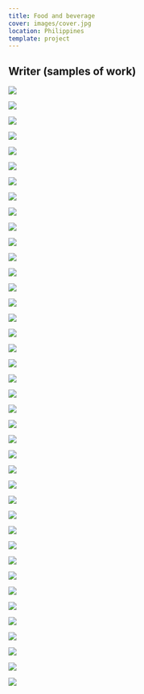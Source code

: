 ```yaml
---
title: Food and beverage
cover: images/cover.jpg
location: Philippines
template: project
---
```


## Writer (samples of work)

![](/work/food-and-beverage/images/chocolates1.jpg)

![](/work/food-and-beverage/images/chocolates2.jpg)

![](/work/food-and-beverage/images/chocolates3.jpg)

![](/work/food-and-beverage/images/cool-baguio-cover.jpg)

![](/work/food-and-beverage/images/cool-baguio1.jpg)

![](/work/food-and-beverage/images/delicatessens-cover.jpg)

![](/work/food-and-beverage/images/delicatessens1.jpg)

![](/work/food-and-beverage/images/delicatessens2.jpg)

![](/work/food-and-beverage/images/health-issue-cover.jpg)

![](/work/food-and-beverage/images/health-issue1.jpg)

![](/work/food-and-beverage/images/health-issue2.jpg)

![](/work/food-and-beverage/images/health-issue3.jpg)

![](/work/food-and-beverage/images/health-issue4.jpg)

![](/work/food-and-beverage/images/health-issue5.jpg)

![](/work/food-and-beverage/images/meats-of-the-matter-cover.jpg)

![](/work/food-and-beverage/images/meats-of-the-matter1.jpg)

![](/work/food-and-beverage/images/meats-of-the-matter2.jpg)

![](/work/food-and-beverage/images/meats-of-the-matter3.jpg)

![](/work/food-and-beverage/images/paradise-lost-cover.jpg)

![](/work/food-and-beverage/images/paradise-lost1.jpg)

![](/work/food-and-beverage/images/paradise-lost2.jpg)

![](/work/food-and-beverage/images/paradise-lost3.jpg)

![](/work/food-and-beverage/images/pinoy-christmas-cover.jpg)

![](/work/food-and-beverage/images/pinoy-christmas1.jpg)

![](/work/food-and-beverage/images/pinoy-christmas2.jpg)

![](/work/food-and-beverage/images/pinoy-christmas3.jpg)

![](/work/food-and-beverage/images/pinoy-fruits-cover.jpg)

![](/work/food-and-beverage/images/pinoy-fruits1.jpg)

![](/work/food-and-beverage/images/pinoy-fruits2.jpg)

![](/work/food-and-beverage/images/pinoy-fruits3.jpg)

![](/work/food-and-beverage/images/soft-drinks-cover.jpg)

![](/work/food-and-beverage/images/soft-drinks1.jpg)

![](/work/food-and-beverage/images/soft-drinks2.jpg)

![](/work/food-and-beverage/images/soft-drinks3.jpg)

![](/work/food-and-beverage/images/spicy-cover.jpg)

![](/work/food-and-beverage/images/spicy1.jpg)

![](/work/food-and-beverage/images/spicy2.jpg)

![](/work/food-and-beverage/images/underwater-bounty-cover.jpg)

![](/work/food-and-beverage/images/underwater-bounty1.jpg)

![](/work/food-and-beverage/images/underwater-bounty2.jpg)

